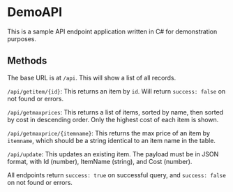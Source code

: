 # DemoAPI

This is a sample API endpoint application written in C# for demonstration purposes.

## Methods

The base URL is at `/api`. This will show a list of all records.

`/api/getitem/{id}`: This returns an item by `id`. Will return `success: false` on not found or errors.

`/api/getmaxprices`: This returns a list of items, sorted by name, then sorted by cost in descending order. Only the highest cost of each item is shown.

`/api/getmaxprice/{itemname}`: This returns the max price of an item by `itemname`, which should be a string identical to an item name in the table.

`/api/update`: This updates an existing item. The payload must be in JSON format, with Id (number), ItemName (string), and Cost (number).

All endpoints return `success: true` on successful query, and `success: false` on not found or errors.
